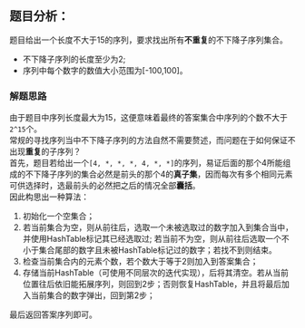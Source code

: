 ## 题目分析：
题目给出一个长度不大于15的序列，要求找出所有**不重复**的不下降子序列集合。
+ 不下降子序列的长度至少为2;
+ 序列中每个数字的数值大小范围为[-100,100]。
### 解题思路
由于题目中序列长度最大为15，这便意味着最终的答案集合中序列的个数不大于`2^15`个。  
常规的寻找序列当中不下降子序列的方法自然不需要赘述，而问题在于如何保证不出现**重复**的子序列？  
首先，题目若给出一个`[4, *, *, *, 4, *, *]`的序列，易证后面的那个4所能组成的不下降子序列的集合必然是前头的那个4的**真子集**，因而每次有多个相同元素可供选择时，选最前头的必然把之后的情况全部**囊括**。  
因此构思出一种算法：  
1. 初始化一个空集合；
2. 若当前集合为空，则从前往后，选取一个未被选取过的数字加入到集合当中，并使用HashTable标记其已经选取过; 若当前不为空，则从前往后选取一个不小于集合尾部的数字且未被HashTable标记过的数字；若找不到则结束。
3. 检查当前集合内的元素个数，若个数大于等于2则加入到答案集合；
4. 存储当前HashTable（可使用不同层次的迭代实现），后将其清空。若从当前位置往后依旧能拓展序列，则回到2步；否则恢复HashTable，并且将最后加入当前集合的数字弹出，回到第2步；  

最后返回答案序列即可。
